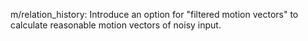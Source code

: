 m/relation_history: Introduce an option for "filtered motion vectors" to calculate reasonable motion vectors of noisy input.
